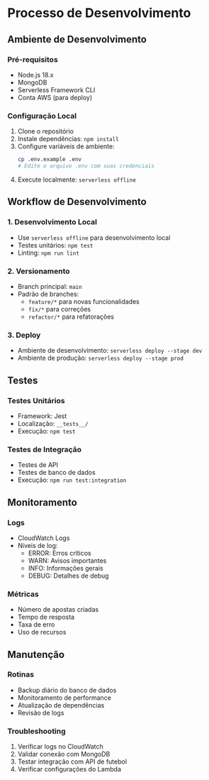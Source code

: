 # Processo de Desenvolvimento

## Ambiente de Desenvolvimento

### Pré-requisitos
- Node.js 18.x
- MongoDB
- Serverless Framework CLI
- Conta AWS (para deploy)

### Configuração Local
1. Clone o repositório
2. Instale dependências: `npm install`
3. Configure variáveis de ambiente:
   ```bash
   cp .env.example .env
   # Edite o arquivo .env com suas credenciais
   ```
4. Execute localmente: `serverless offline`

## Workflow de Desenvolvimento

### 1. Desenvolvimento Local
- Use `serverless offline` para desenvolvimento local
- Testes unitários: `npm test`
- Linting: `npm run lint`

### 2. Versionamento
- Branch principal: `main`
- Padrão de branches:
  - `feature/*` para novas funcionalidades
  - `fix/*` para correções
  - `refactor/*` para refatorações

### 3. Deploy
- Ambiente de desenvolvimento: `serverless deploy --stage dev`
- Ambiente de produção: `serverless deploy --stage prod`

## Testes

### Testes Unitários
- Framework: Jest
- Localização: `__tests__/`
- Execução: `npm test`

### Testes de Integração
- Testes de API
- Testes de banco de dados
- Execução: `npm run test:integration`

## Monitoramento

### Logs
- CloudWatch Logs
- Níveis de log:
  - ERROR: Erros críticos
  - WARN: Avisos importantes
  - INFO: Informações gerais
  - DEBUG: Detalhes de debug

### Métricas
- Número de apostas criadas
- Tempo de resposta
- Taxa de erro
- Uso de recursos

## Manutenção

### Rotinas
- Backup diário do banco de dados
- Monitoramento de performance
- Atualização de dependências
- Revisão de logs

### Troubleshooting
1. Verificar logs no CloudWatch
2. Validar conexão com MongoDB
3. Testar integração com API de futebol
4. Verificar configurações do Lambda 